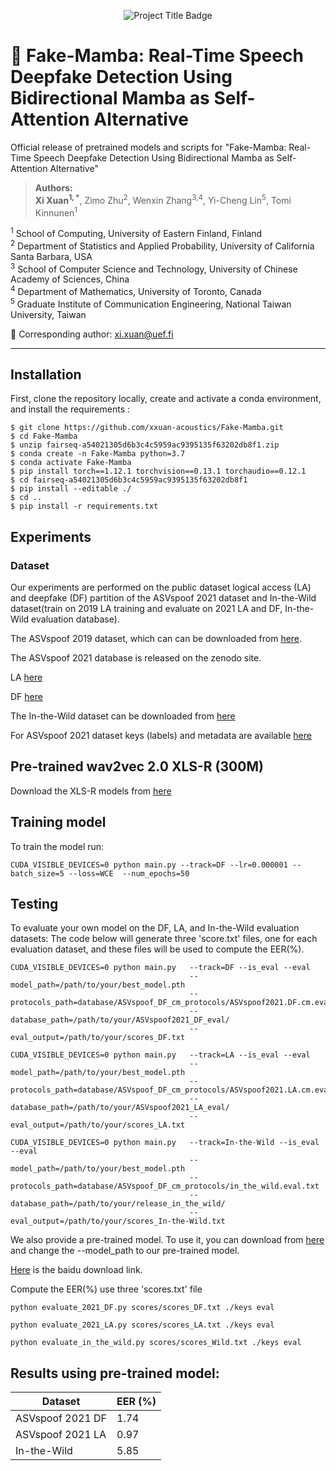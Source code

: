 <p align="center">
  <img src="https://img.shields.io/badge/-Fake--Mamba-informational?style=flat&logo=github&color=blueviolet" alt="Project Title Badge"/>
</p>

# 🎤 Fake-Mamba: Real-Time Speech Deepfake Detection Using Bidirectional Mamba as Self-Attention Alternative

Official release of pretrained models and scripts for "Fake-Mamba: Real-Time Speech Deepfake Detection Using Bidirectional Mamba as Self-Attention Alternative"

> **Authors:**  
**Xi Xuan<sup>1, *</sup>**, Zimo Zhu<sup>2</sup>, Wenxin Zhang<sup>3,4</sup>, Yi-Cheng Lin<sup>5</sup>, Tomi Kinnunen<sup>1</sup>

<sup>1</sup> School of Computing, University of Eastern Finland, Finland  
<sup>2</sup> Department of Statistics and Applied Probability, University of California Santa Barbara, USA  
<sup>3</sup> School of Computer Science and Technology, University of Chinese Academy of Sciences, China  
<sup>4</sup> Department of Mathematics, University of Toronto, Canada  
<sup>5</sup> Graduate Institute of Communication Engineering, National Taiwan University, Taiwan  

📧 Corresponding author: [xi.xuan@uef.fi](mailto:xi.xuan@uef.fi)

---

## Installation
First, clone the repository locally, create and activate a conda environment, and install the requirements :
```
$ git clone https://github.com/xxuan-acoustics/Fake-Mamba.git
$ cd Fake-Mamba
$ unzip fairseq-a54021305d6b3c4c5959ac9395135f63202db8f1.zip
$ conda create -n Fake-Mamba python=3.7
$ conda activate Fake-Mamba
$ pip install torch==1.12.1 torchvision==0.13.1 torchaudio==0.12.1
$ cd fairseq-a54021305d6b3c4c5959ac9395135f63202db8f1
$ pip install --editable ./
$ cd ..
$ pip install -r requirements.txt
```


## Experiments

### Dataset
Our experiments are performed on the public dataset logical access (LA) and deepfake (DF) partition of the ASVspoof 2021 dataset and In-the-Wild dataset(train on 2019 LA training and evaluate on 2021 LA and DF, In-the-Wild evaluation database).

The ASVspoof 2019 dataset, which can can be downloaded from [here](https://datashare.is.ed.ac.uk/handle/10283/3336).

The ASVspoof 2021 database is released on the zenodo site.

LA [here](https://zenodo.org/record/4837263#.YnDIinYzZhE)

DF [here](https://zenodo.org/record/4835108#.YnDIb3YzZhE)

The In-the-Wild dataset can be downloaded from [here](https://deepfake-total.com/in_the_wild)

For ASVspoof 2021 dataset keys (labels) and metadata are available [here](https://www.asvspoof.org/index2021.html)

## Pre-trained wav2vec 2.0 XLS-R (300M)
Download the XLS-R models from [here](https://github.com/pytorch/fairseq/tree/main/examples/wav2vec/xlsr)

## Training model
To train the model run:
```
CUDA_VISIBLE_DEVICES=0 python main.py --track=DF --lr=0.000001 --batch_size=5 --loss=WCE  --num_epochs=50
```
## Testing

To evaluate your own model on the DF, LA, and In-the-Wild evaluation datasets: The code below will generate three 'score.txt' files, one for each evaluation dataset, and these files will be used to compute the EER(%).
```
CUDA_VISIBLE_DEVICES=0 python main.py   --track=DF --is_eval --eval 
                                        --model_path=/path/to/your/best_model.pth
                                        --protocols_path=database/ASVspoof_DF_cm_protocols/ASVspoof2021.DF.cm.eval.trl.txt 
                                        --database_path=/path/to/your/ASVspoof2021_DF_eval/ 
                                        --eval_output=/path/to/your/scores_DF.txt

CUDA_VISIBLE_DEVICES=0 python main.py   --track=LA --is_eval --eval 
                                        --model_path=/path/to/your/best_model.pth
                                        --protocols_path=database/ASVspoof_DF_cm_protocols/ASVspoof2021.LA.cm.eval.trl.txt 
                                        --database_path=/path/to/your/ASVspoof2021_LA_eval/ 
                                        --eval_output=/path/to/your/scores_LA.txt

CUDA_VISIBLE_DEVICES=0 python main.py   --track=In-the-Wild --is_eval --eval 
                                        --model_path=/path/to/your/best_model.pth
                                        --protocols_path=database/ASVspoof_DF_cm_protocols/in_the_wild.eval.txt 
                                        --database_path=/path/to/your/release_in_the_wild/ 
                                        --eval_output=/path/to/your/scores_In-the-Wild.txt
```
We also provide a pre-trained model. To use it, you can download from [here](https://drive.google.com/drive/folders/13vw_AX1jHdYndRu1edlgpdNJpCX8OnrH?usp=sharing) and change the --model_path to our pre-trained model.

[Here](https://pan.baidu.com/s/1dj-hjvf3fFPIYdtHWqtCmg?pwd=shan) is the baidu download link.

Compute the EER(%) use three 'scores.txt' file
```
python evaluate_2021_DF.py scores/scores_DF.txt ./keys eval

python evaluate_2021_LA.py scores/scores_LA.txt ./keys eval

python evaluate_in_the_wild.py scores/scores_Wild.txt ./keys eval
``` 

## Results using pre-trained model:
| Dataset                     | EER (%) |
|-----------------------------|---------|
| ASVspoof 2021 DF            | 1.74    |
| ASVspoof 2021 LA            | 0.97    |
| In-the-Wild                 | 5.85    |



